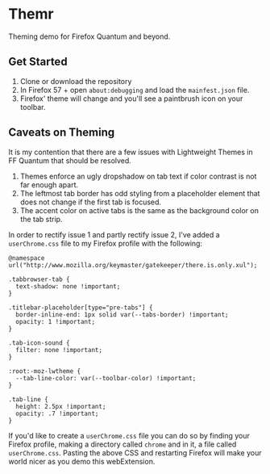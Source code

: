 # Themr

Theming demo for Firefox Quantum and beyond. 

## Get Started

1. Clone or download the repository
2. In Firefox 57 + open `about:debugging` and load the `mainfest.json` file.
3. Firefox' theme will change and you'll see a paintbrush icon on your toolbar.

## Caveats on Theming

It is my contention that there are a few issues with Lightweight Themes in FF Quantum that should be resolved.

1. Themes enforce an ugly dropshadow on tab text if color contrast is not far enough apart.
2. The leftmost tab border has odd styling from a placeholder element that does not change if the first tab is focused.
3. The accent color on active tabs is the same as the background color on the tab strip.

In order to rectify issue 1 and partly rectify issue 2, I've added a `userChrome.css` file to my Firefox profile with the following: 

```
@namespace url("http://www.mozilla.org/keymaster/gatekeeper/there.is.only.xul");

.tabbrowser-tab { 
  text-shadow: none !important; 
}

.titlebar-placeholder[type="pre-tabs"] {
  border-inline-end: 1px solid var(--tabs-border) !important;
  opacity: 1 !important;
}

.tab-icon-sound {
  filter: none !important;
}

:root:-moz-lwtheme {
  --tab-line-color: var(--toolbar-color) !important;
}

.tab-line {
  height: 2.5px !important;
  opacity: .7 !important;
}

```

If you'd like to create a `userChrome.css` file you can do so by finding your Firefox profile, making a directory called `chrome` and in it, a file called `userChrome.css`. Pasting the above CSS and restarting Firefox will make your world nicer as you demo this webExtension.


